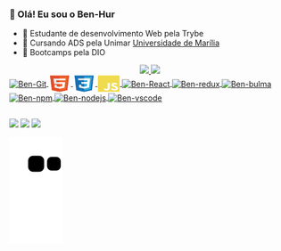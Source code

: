 ### 👋 Olá! Eu sou o Ben-Hur
- 🌱 Estudante de desenvolvimento Web pela Trybe
- 🌱 Cursando ADS pela Unimar [Universidade de Marília](https://oficial.unimar.br/)
- 🌱 Bootcamps pela DIO



<div align="center">
  <a href="https://github.com/Benhurcarvalho">
  <img height="180em" src="https://github-readme-stats.vercel.app/api?username=Benhurcarvalho&theme=blue-green"/>
  <img height="180em" src="https://github-readme-stats.vercel.app/api/top-langs/?username=Benhurcarvalho&theme=blue-green"/>
</div>

<div>
<img align="center" alt="Ben-Git" height="40" width="40" src="https://img.icons8.com/color/48/000000/git.png">
<img align="center" alt="Ben-HTML" height="30" width="40" src="https://raw.githubusercontent.com/devicons/devicon/master/icons/html5/html5-original.svg">
<img align="center" alt="Ben-CSS" height="30" width="40" src="https://raw.githubusercontent.com/devicons/devicon/master/icons/css3/css3-original.svg">
<img align="center" alt="Ben-Js" height="30" width="40" src="https://raw.githubusercontent.com/devicons/devicon/master/icons/javascript/javascript-plain.svg">
<img align="center" alt="Ben-React" height="40" width="40" src="https://cdn.jsdelivr.net/gh/devicons/devicon/icons/react/react-original.svg">
<img align="center" alt="Ben-redux" height="40" width="40" src="https://cdn.jsdelivr.net/gh/devicons/devicon/icons/redux/redux-original.svg">
<img align="center" alt="Ben-bulma" height="40" width="40" src="https://cdn.jsdelivr.net/gh/devicons/devicon/icons/bulma/bulma-plain.svg">
<img align="center" alt="Ben-npm" height="40" width="40" src="https://cdn.jsdelivr.net/gh/devicons/devicon/icons/npm/npm-original-wordmark.svg">
<img align="center" alt="Ben-nodejs" height="40" width="40" src="https://cdn.jsdelivr.net/gh/devicons/devicon/icons/nodejs/nodejs-original.svg">
<img align="center" alt="Ben-vscode" height="40" width="40" src="https://cdn.jsdelivr.net/gh/devicons/devicon/icons/vscode/vscode-original.svg">
</div>


##

<div>
<a href = "https://github.com/Benhurcarvalho"><img src="https://img.shields.io/badge/GitHub-100000?style=for-the-badge&logo=github&logoColor=white" target="_blank"></a>  
<a href = "mailto:benhurcarvalho2@gmail.com"><img src="https://img.shields.io/badge/-Gmail-%23333?style=for-the-badge&logo=gmail&logoColor=white" target="_blank"></a>    
<a href="https://www.linkedin.com/in/ben-hur-carvalho-318a02201/"><img src="https://img.shields.io/badge/LinkedIn-0077B5?style=for-the-badge&logo=linkedin&logoColor=white" target="_blank"></a>   



![Snake animation](https://github.com/Benhurcarvalho/Benhurcarvalho/blob/output/github-contribution-grid-snake.svg)

</div>
